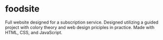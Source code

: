 # foodsite

Full website designed for a subscription service.
Designed utilizing a guided project with colory theory and web design priciples in practice.
Made with HTML, CSS, and JavaScript.
